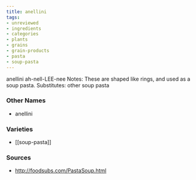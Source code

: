 ```yaml
---
title: anellini
tags:
- unreviewed
- ingredients
- categories
- plants
- grains
- grain-products
- pasta
- soup-pasta
---
```

anellini ah-nell-LEE-nee Notes: These are shaped like rings, and used as a soup pasta. Substitutes: other soup pasta

### Other Names

* anellini

### Varieties

* [[soup-pasta]]

### Sources
* http://foodsubs.com/PastaSoup.html
